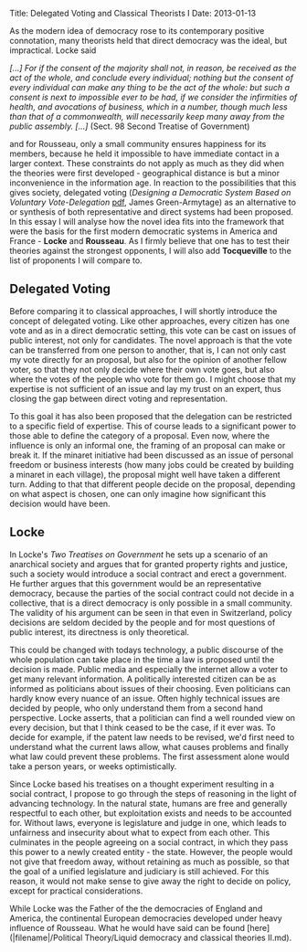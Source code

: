 Title: Delegated Voting and Classical Theorists I
Date: 2013-01-13

As the modern idea of democracy rose to its contemporary positive connotation,
many theorists held that direct democracy was the ideal, but impractical. Locke
said 

*[...] For if the consent of the majority shall not, in reason, be received as the act of the whole, and conclude every individual; nothing but the consent of every individual can make any thing to be the act of the whole: but such a consent is next to impossible ever to be had, if we consider the infirmities of health, and avocations of business, which in a number, though much less than that of a commonwealth, will necessarily keep many away from the public assembly. [...]* (Sect. 98 Second Treatise of Government)

and for Rousseau, only
a small community ensures happiness for its members, because he held it
impossible to have immediate contact in a larger context. These constraints do
not apply as much as they did when the theories were first developed -
geographical distance is but a minor inconvenience in the information age. In
reaction to the possibilities that this gives society, delegated voting
(*Designing a Democratic System Based on Voluntary Vote-Delegation* [pdf](http://www.econ.ucsb.edu/~armytage/proxy2012.pdf),  James
Green-Armytage) as an alternative  to or synthesis of both representative and
direct systems had been proposed. In this essay I will analyse how the novel
idea fits into the framework that were the basis for the first modern
democratic systems in America and France - **Locke** and **Rousseau**. As I firmly believe that one has to
test their theories against the strongest opponents, I will also add **Tocqueville** to the list of proponents I will compare to. 

## Delegated Voting
Before comparing it to classical approaches, I will shortly introduce the
concept of delegated voting. Like other approaches, every citizen has one vote
and as in a direct democratic setting, this vote can be cast on issues of
public interest, not only for candidates. The novel approach is that the vote
can be transferred from one person to another, that is, I can not only cast my
vote directly for an proposal, but also for the opinion of another fellow
voter, so that they not only decide where their own vote goes, but also where
the votes of the people who vote for them go. I might choose that my expertise
is not sufficient of an issue and lay my trust on an expert, thus closing the
gap between direct voting and representation. 

To this goal it has also been proposed that the delegation can be restricted to
a specific field of expertise. This of course leads to a significant power to
those able to define the category of a proposal. Even now, where the influence
is only an informal one, the framing of an proposal can make or break it. If
the minaret initiative had been discussed as an issue of personal freedom or
business interests (how many jobs could be created by building a minaret in
each village), the proposal might well have taken a different turn. Adding to
that that different people decide on the proposal, depending on what aspect is
chosen, one can only imagine how significant this decision would have been.

## Locke
In Locke's *Two Treatises on Government* he sets up a scenario of an anarchical
society and argues that for granted property rights and justice, such a society
would introduce a social contract and erect a government. He further argues
that this government would be an representative democracy, because the parties
of the social contract could not decide in a collective, that is a direct
democracy is only possible in a small community. The validity of his argument
can be seen in that even in Switzerland, policy decisions are seldom decided by
the people and for most questions of public interest, its directness is only
theoretical. 

This could be changed with todays technology, a public discourse of the whole
population can take place in the time a law is proposed until the decision is
made. Public media and especially the internet allow a voter to get many
relevant information. A politically interested citizen can be as informed as
politicians about issues of their choosing. Even politicians can hardly know
every nuance of an issue. Often highly technical issues are decided by people,
who only understand them from a second hand perspective. Locke asserts, that a
politician can find a well rounded view on every decision, but that I think
ceased to be the case, if it ever was. To decide for example, if the patent law
needs to be revised, we'd first need to understand what 
the current laws allow, what causes problems and finally what law could prevent these problems. The first assessment alone would take a person years, or weeks optimistically. 

Since Locke based his treatises on a thought experiment resulting in a social contract, I propose to go through the steps of reasoning in the light of advancing technology. In the natural state, humans are free and generally respectful to each other, but exploitation exists and needs to be accounted for. Without laws, everyone is legislature and judge in one, which leads to unfairness and insecurity about what to expect from each other. This culminates in the people agreeing on a social contract, in which they pass this power to a newly created entity - the state. However, the people would not give that freedom away, without retaining as much as possible, so that the goal of a unified legislature and judiciary is still achieved. For this reason, it would not make sense to give away the right to decide on policy, except for practical considerations.  

While Locke was the Father of the the democracies of England and America, the continental European democracies developed under heavy influence of Rousseau. What he would have said can be found [here](|filename|/Political Theory/Liquid democracy and classical theories II.md).
